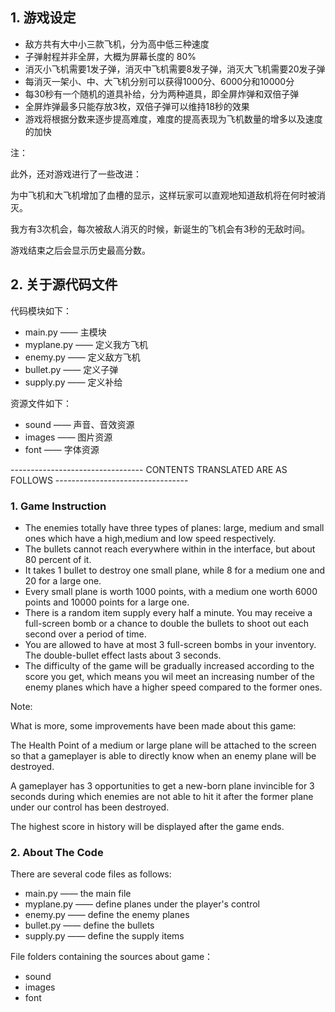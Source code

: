 ## 1. 游戏设定
- 敌方共有大中小三款飞机，分为高中低三种速度
- 子弹射程并非全屏，大概为屏幕长度的 80%
- 消灭小飞机需要1发子弹，消灭中飞机需要8发子弹，消灭大飞机需要20发子弹
- 每消灭一架小、中、大飞机分别可以获得1000分、6000分和10000分
- 每30秒有一个随机的道具补给，分为两种道具，即全屏炸弹和双倍子弹
- 全屏炸弹最多只能存放3枚，双倍子弹可以维持18秒的效果
- 游戏将根据分数来逐步提高难度，难度的提高表现为飞机数量的增多以及速度的加快

注：

此外，还对游戏进行了一些改进：

为中飞机和大飞机增加了血槽的显示，这样玩家可以直观地知道敌机将在何时被消灭。

我方有3次机会，每次被敌人消灭的时候，新诞生的飞机会有3秒的无敌时间。

游戏结束之后会显示历史最高分数。

## 2. 关于源代码文件

代码模块如下：

- main.py —— 主模块
- myplane.py —— 定义我方飞机
- enemy.py —— 定义敌方飞机
- bullet.py —— 定义子弹
- supply.py —— 定义补给

资源文件如下：

- sound —— 声音、音效资源
- images —— 图片资源
- font —— 字体资源


--------------------------------- CONTENTS TRANSLATED ARE AS FOLLOWS ---------------------------------

### 1. Game Instruction
- The enemies totally have three types of planes: large, medium and small ones which have a high,medium and low speed respectively.
- The bullets cannot reach everywhere within in the interface, but about 80 percent of it.
- It takes 1 bullet to destroy one small plane, while 8 for a medium one and 20 for a large one. 
- Every small plane is worth 1000 points, with a medium one worth 6000 points and 10000 points for a large one.
- There is a random item supply every half a minute. You may receive a full-screen bomb or a chance to double the bullets to shoot out each second over a period of time.
- You are allowed to have at most 3 full-screen bombs in your inventory. The double-bullet effect lasts about 3 seconds.
- The difficulty of the game will be gradually increased according to the score you get, which means you wil meet an increasing number of the enemy planes which have a higher speed compared to the former ones.
  
Note:

What is more, some improvements have been made about this game:

The Health Point of a medium or large plane will be attached to the screen so that a gameplayer is able to directly know when an enemy plane will be destroyed.

A gameplayer has 3 opportunities to get a new-born plane invincible for 3 seconds during which enemies are not able to hit it after the former plane under our control has been destroyed.

The highest score in history will be displayed after the game ends.

### 2. About The Code

There are several code files as follows:

- main.py —— the main file
- myplane.py —— define planes under the player's control
- enemy.py —— define the enemy planes
- bullet.py —— define the bullets
- supply.py —— define the supply items

File folders containing the sources about game：

- sound
- images
- font
